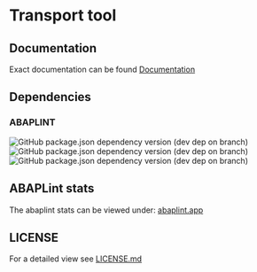 # Transport tool


## Documentation

Exact documentation can be found [Documentation](./docs/index.md)

## Dependencies

### ABAPLINT

![GitHub package.json dependency version (dev dep on branch)](https://img.shields.io/github/package-json/dependency-version/miggi92/transport-tool/dev/@abaplint/cli?style=for-the-badge)
![GitHub package.json dependency version (dev dep on branch)](https://img.shields.io/github/package-json/dependency-version/miggi92/transport-tool/dev/@abaplint/runtime?style=for-the-badge)
![GitHub package.json dependency version (dev dep on branch)](https://img.shields.io/github/package-json/dependency-version/miggi92/transport-tool/dev/@abaplint/transpiler-cli?style=for-the-badge)

## ABAPLint stats

The abaplint stats can be viewed under: [abaplint.app](https://abaplint.app/stats/miggi92/transport-tool)

## LICENSE

For a detailed view see [LICENSE.md](./LICENSE.md)
